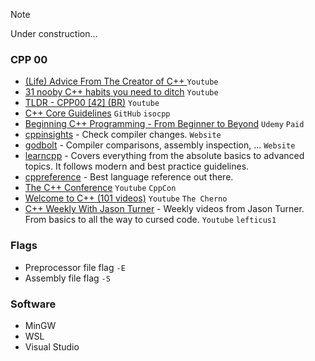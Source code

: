 > [!NOTE]  
> Under construction...

### CPP 00
- [(Life) Advice From The Creator of C++ ](https://www.youtube.com/watch?v=-QxI-RP6-HM) `Youtube`
- [31 nooby C++ habits you need to ditch](https://www.youtube.com/watch?v=i_wDa2AS_8w) `Youtube`
- [TLDR - CPP00 [42] (BR)](https://www.youtube.com/watch?v=TnrQMtxPeEg) `Youtube`
- [C++ Core Guidelines](https://github.com/isocpp/CppCoreGuidelines/blob/master/CppCoreGuidelines.md) `GitHub` `isocpp`
- [Beginning C++ Programming - From Beginner to Beyond](https://www.udemy.com/course/beginning-c-plus-plus-programming/) `Udemy` `Paid`
- [cppinsights](https://www.cppinsights.io/) - Check compiler changes. `Website`
- [godbolt](https://www.godbolt.org/) - Compiler comparisons, assembly inspection, ... `Website`
- [learncpp](https://www.learncpp.com/) - Covers everything from the absolute basics to advanced topics. It follows modern and best practice guidelines.
- [cppreference](www.cppreference.com/) - Best language reference out there.
- [The C++ Conference](https://www.youtube.com/user/CppCon/) `Youtube` `CppCon`
- [Welcome to C++ (101 videos)](https://www.youtube.com/watch?v=18c3MTX0PK0&list=PLlrATfBNZ98dudnM48yfGUldqGD0S4FFb) `Youtube` `The Cherno`
- [C++ Weekly With Jason Turner](https://youtube.com/c/lefticus1/) - Weekly videos from Jason Turner. From basics to all the way to cursed code. `Youtube` `lefticus1`

### Flags
- Preprocessor file flag `-E`
- Assembly file flag `-S`

### Software
- MinGW
- WSL
- Visual Studio
